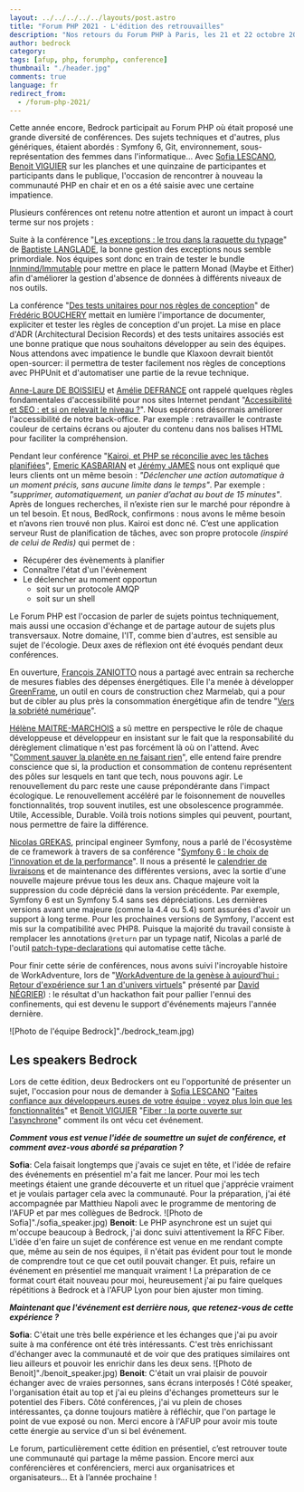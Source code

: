 ```yaml
---
layout: ../../../../../layouts/post.astro
title: "Forum PHP 2021 - L'édition des retrouvailles"
description: "Nos retours du Forum PHP à Paris, les 21 et 22 octobre 2021"
author: bedrock
category:
tags: [afup, php, forumphp, conference]
thumbnail: "./header.jpg"
comments: true
language: fr
redirect_from:
  - /forum-php-2021/
---
```


Cette année encore, Bedrock participait au Forum PHP où était proposé une grande diversité de conférences.
Des sujets techniques et d'autres, plus génériques, étaient abordés : Symfony 6, Git, environnement, sous-représentation des femmes dans l'informatique…
Avec [Sofia LESCANO](https://twitter.com/SofLesc), [Benoit VIGUIER](https://twitter.com/b_viguier) sur les planches et une quinzaine de participantes et participants dans le publique, l'occasion de rencontrer à nouveau la communauté PHP en chair et en os a été saisie avec une certaine impatience.

Plusieurs conférences ont retenu notre attention et auront un impact à court terme sur nos projets :

Suite à la conférence "[Les exceptions : le trou dans la raquette du typage](https://www.youtube.com/watch?v=YfoLM0vWALM)" de [Baptiste LANGLADE](https://twitter.com/Baptouuuu), la bonne gestion des exceptions nous semble primordiale. Nos équipes sont donc en train de tester le bundle [Innmind/Immutable](https://github.com/Innmind/Immutable) pour mettre en place le pattern Monad (Maybe et Either) afin d'améliorer la gestion d'absence de données à différents niveaux de nos outils.

La conférence "[Des tests unitaires pour nos règles de conception](https://www.youtube.com/watch?v=PB3NWOwBCyQ
)" de [Frédéric BOUCHERY](https://twitter.com/FredBouchery) mettait en lumière l'importance de documenter, expliciter et tester les règles de conception d'un projet. La mise en place d'ADR (Architectural Decision Records) et des tests unitaires associés est une bonne pratique que nous souhaitons développer au sein des équipes. Nous attendons avec impatience le bundle que Klaxoon devrait bientôt open-sourcer: il permettra de tester facilement nos règles de conceptions avec PHPUnit et d'automatiser une partie de la revue technique.

[Anne-Laure DE BOISSIEU](https://twitter.com/AnneLaure2B) et [Amélie DEFRANCE](https://twitter.com/amelie_defrance) ont rappelé quelques règles fondamentales d'accessibilité pour nos sites Internet pendant "[Accessibilité et SEO : et si on relevait le niveau ?](https://www.youtube.com/watch?v=vvLoYCq9uPw
)". Nous espérons désormais améliorer l'accessibilité de notre back-office. Par exemple : retravailler le contraste couleur de certains écrans ou ajouter du contenu dans nos balises HTML pour faciliter la compréhension.

Pendant leur conférence "[Kairoi, et PHP se réconcilie avec les tâches planifiées](https://www.youtube.com/watch?v=Sis1Q_ON_QY)",  [Emeric KASBARIAN](https://twitter.com/emerick42) et [Jérémy JAMES](https://twitter.com/JamesJrmy) nous ont expliqué que leurs clients ont un même besoin : _"Déclencher une action automatique à un moment précis, sans aucune limite dans le temps"_. Par exemple : _"supprimer, automatiquement, un panier d’achat au bout de 15 minutes"_.
Après de longues recherches, il n’existe rien sur le marché pour répondre à un tel besoin. Et nous, BedRock, confirmons : nous avons le même besoin et n’avons rien trouvé non plus.
Kairoi est donc né. C’est une application serveur Rust de planification de tâches, avec son propre protocole _(inspiré de celui de Redis)_ qui permet de :
* Récupérer des évènements à planifier
* Connaître l'état d'un l'évènement
* Le déclencher au moment opportun
  * soit sur un protocole AMQP
  * soit sur un shell
  

Le Forum PHP est l'occasion de parler de sujets pointus techniquement, mais aussi une occasion d'échange et de partage autour de sujets plus transversaux.
Notre domaine, l'IT, comme bien d'autres, est sensible au sujet de l'écologie. Deux axes de réflexion ont été évoqués pendant deux conférences.

En ouverture, [François ZANIOTTO](https://twitter.com/francoisz) nous a partagé avec entrain sa recherche de mesures fiables des dépenses énergétiques. Elle l'a menée à développer  [GreenFrame](https://greenframe.io/), un outil en cours de construction chez Marmelab, qui a pour but de cibler au plus près la consommation énergétique afin de tendre "[Vers la sobriété numérique](https://www.youtube.com/watch?v=bBaXxMFMGbA)".

[Hélène MAITRE-MARCHOIS](https://twitter.com/helenemaitre) a sû mettre en perspective le rôle de chaque développeuse et développeur en insistant sur le fait que la responsabilité du dérèglement climatique n'est pas forcément là où on l'attend. Avec "[Comment sauver la planète en ne faisant rien](https://www.youtube.com/watch?v=BNVwYAlE9XA)", elle entend faire prendre conscience que si, la production et consommation de contenu représentent des pôles sur lesquels en tant que tech, nous pouvons agir. Le renouvellement du parc reste une cause prépondérante dans l'impact écologique.
Le renouvellement accéléré par le foisonnement de nouvelles fonctionnalités, trop souvent inutiles, est une obsolescence programmée.
Utile, Accessible, Durable. Voilà trois notions simples qui peuvent, pourtant, nous permettre de faire la différence.

[Nicolas GREKAS](https://twitter.com/nicolasgrekas), principal engineer Symfony, nous a parlé de l'écosystème de ce framework à travers de sa conférence "[Symfony 6 : le choix de l'innovation et de la performance](https://www.youtube.com/watch?v=fLXDRQBbh3E)". Il nous a présenté le [calendrier de livraisons](https://symfony.com/releases) et de maintenance des différentes versions, avec la sortie d'une nouvelle majeure prévue tous les deux ans. Chaque majeure voit la suppression du code déprécié dans la version précédente. Par exemple, Symfony 6 est un Symfony 5.4 sans ses dépréciations. Les dernières versions avant une majeure (comme la 4.4 ou 5.4) sont assurées d'avoir un support à long terme.
Pour les prochaines versions de Symfony, l'accent est mis sur la compatibilité avec PHP8. Puisque la majorité du travail consiste à remplacer les annotations `@return` par un typage natif, Nicolas a parlé de l'outil [patch-type-declarations](https://symfony.com/doc/5.4/setup/upgrade_major.html#upgrading-to-symfony-6-add-native-return-types) qui automatise cette tâche.

Pour finir cette série de conférences, nous avons suivi l'incroyable histoire de WorkAdventure, lors de "[WorkAdventure de la genèse à aujourd'hui : Retour d'expérience sur 1 an d'univers virtuels](https://www.youtube.com/watch?v=YKNqngG-c-w)" présenté par [David NÉGRIER](https://twitter.com/david_negrier)) : le résultat d'un hackathon fait pour pallier l'ennui des confinements, qui est devenu le support d'événements majeurs l'année dernière.


![Photo de l'équipe Bedrock]"./bedrock_team.jpg)

## Les speakers Bedrock
Lors de cette édition, deux Bedrockers ont eu l'opportunité de présenter un sujet, l'occasion pour nous de demander à [Sofia LESCANO](https://twitter.com/SofLesc) "[Faites confiance aux développeurs.euses de votre équipe : voyez plus loin que les fonctionnalités](https://www.youtube.com/watch?v=tuGpNiy6e9s)" et [Benoit VIGUIER](https://twitter.com/b_viguier) "[Fiber : la porte ouverte sur l'asynchrone](https://www.youtube.com/watch?v=KkRo7fAC28s)" comment ils ont vécu cet événement.

**_Comment vous est venue l'idée de soumettre un sujet de conférence, et comment avez-vous abordé sa préparation ?_**

**Sofia**: Cela faisait longtemps que j'avais ce sujet en tête, et l'idée de refaire des événements en présentiel m'a fait me lancer. Pour moi les tech meetings étaient une grande découverte et un rituel que j'apprécie vraiment et je voulais partager cela avec la communauté. Pour la préparation, j'ai été accompagnée par Matthieu Napoli avec le programme de mentoring de l'AFUP et par mes collègues de Bedrock.
![Photo de Sofia]"./sofia_speaker.jpg)
**Benoit**: Le PHP asynchrone est un sujet qui m'occupe beaucoup à Bedrock, j'ai donc suivi attentivement la RFC Fiber. L'idée d'en faire un sujet de conférence est venue en me rendant compte que, même au sein de nos équipes, il n'était pas évident pour tout le monde de comprendre tout ce que cet outil pouvait changer. Et puis, refaire un événement en présentiel me manquait vraiment ! La préparation de ce format court était nouveau pour moi, heureusement j'ai pu faire quelques répétitions à Bedrock et à l'AFUP Lyon pour bien ajuster mon timing.

**_Maintenant que l'événement est derrière nous, que retenez-vous de cette expérience ?_**

**Sofia**: C'était une très belle expérience et les échanges que j'ai pu avoir suite à ma conférence ont été très intéressants. C'est très enrichissant d'échanger avec la communauté et de voir que des pratiques similaires ont lieu ailleurs et pouvoir les enrichir dans les deux sens.
![Photo de Benoit]"./benoit_speaker.jpg)
**Benoit**: C'était un vrai plaisir de pouvoir échanger avec de vraies personnes, sans écrans interposés ! Côté speaker, l'organisation était au top et j'ai eu pleins d'échanges prometteurs sur le potentiel des Fibers. Côté conférences, j'ai vu plein de choses intéressantes, ça donne toujours matière à réfléchir, que l'on partage le point de vue exposé ou non. Merci encore à l'AFUP pour avoir mis toute cette énergie au service d'un si bel événement.


Le forum, particulièrement cette édition en présentiel, c’est retrouver toute une communauté qui partage la même passion. Encore merci aux conférencières et conférenciers, merci aux organisatrices et organisateurs… Et à l’année prochaine !